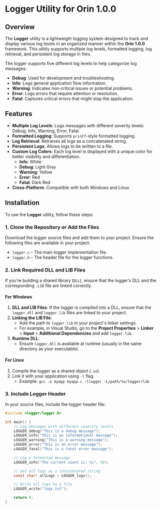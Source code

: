 # Logger Utility for Orin 1.0.0

## Overview

The **Logger** utility is a lightweight logging system designed to track and display various log levels in an organized manner within the **Orin 1.0.0** framework. This utility supports multiple log levels, formatted logging, log retrieval, and persistent log storage in files.

The logger supports five different log levels to help categorize log messages:

- **Debug**: Used for development and troubleshooting.
- **Info**: Logs general application flow information.
- **Warning**: Indicates non-critical issues or potential problems.
- **Error**: Logs errors that require attention or resolution.
- **Fatal**: Captures critical errors that might stop the application.

## Features

- **Multiple Log Levels**: Logs messages with different severity levels: Debug, Info, Warning, Error, Fatal.
- **Formatted Logging**: Supports `printf`-style formatted logging.
- **Log Retrieval**: Retrieves all logs as a concatenated string.
- **Persistent Logs**: Allows logs to be written to a file.
- **Custom Log Colors**: Each log level is displayed with a unique color for better visibility and differentiation.
  - **Info**: White
  - **Debug**: Light Gray
  - **Warning**: Yellow
  - **Error**: Red
  - **Fatal**: Dark Red
- **Cross-Platform**: Compatible with both Windows and Linux.

## Installation

To use the **Logger** utility, follow these steps:

### 1. Clone the Repository or Add the Files

Download the logger source files and add them to your project. Ensure the following files are available in your project:

- `logger.c` – The main logger implementation file.
- `logger.h` – The header file for the logger functions.

### 2. Link Required DLL and LIB Files

If you’re building a shared library (`DLL`), ensure that the logger’s DLL and the corresponding `.LIB` file are linked correctly.

#### For Windows

1. **DLL and LIB Files**: If the logger is compiled into a DLL, ensure that the `logger.dll` and `logger.lib` files are linked to your project.
2. **Linking the LIB File**:
    - Add the path to `logger.lib` in your project's linker settings.
    - For example, in Visual Studio, go to the **Project Properties** > **Linker** > **Input** > **Additional Dependencies** and add `logger.lib`.
3. **Runtime DLL**:
    - Ensure `logger.dll` is available at runtime (usually in the same directory as your executable).

#### For Linux

1. Compile the logger as a shared object (`.so`).
2. Link it with your application using `-l` flag.
    - Example: `gcc -o myapp myapp.c -llogger -L/path/to/logger/lib`

### 3. Include Logger Header

In your source files, include the logger header file:

```c
#include <logger/logger.h>

int main() {
    // Log messages with different severity levels
    LOGGER_debug("This is a debug message");
    LOGGER_info("This is an informational message");
    LOGGER_warning("This is a warning message");
    LOGGER_error("This is an error message");
    LOGGER_fatal("This is a fatal error message");

    // Log a formatted message
    LOGGER_info("The current count is: %i", 42);

    // Get all logs as a concatenated string
    const char* allLogs = LOGGER_logs();

    // Write all logs to a file
    LOGGER_write("logs.txt");

    return 0;
}
